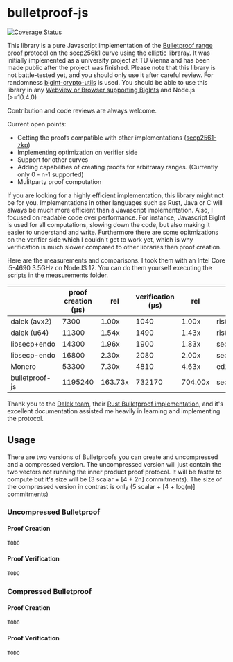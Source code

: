 # bulletproof-js

[![Coverage Status](https://coveralls.io/repos/github/jafalter/bulletproof-js/badge.svg?branch=jafalter-patch-1)](https://coveralls.io/github/jafalter/bulletproof-js?branch=jafalter-patch-1)

This library is a pure Javascript implementation of the [Bulletproof range proof](https://eprint.iacr.org/2017/1066.pdf) protocol on the 
secp256k1 curve using the [elliptic](https://www.npmjs.com/package/elliptic) libraray.
It was initially implemented as a university project at TU Vienna and has been made public after the project was finished.
Please note that this library is not battle-tested yet, and you should only use it after careful review.
For randomness [bigint-crypto-utils](bigint-crypto-utils) is used. You should be able to use this
library in any [Webview or Browser supporting BigInts](https://developer.mozilla.org/en-US/docs/Web/JavaScript/Reference/Global_Objects/BigInt#Browser_compatibility) and Node.js (>=10.4.0) 

Contribution and code reviews are always welcome.  

Current open points:
* Getting the proofs compatible with other
 implementations ([secp2561-zkp](https://github.com/mimblewimble/secp256k1-zkp/blob/master/libsecp256k1.pc.in))
* Implementing optimization on verifier side
* Support for other curves
* Adding capabilities of creating proofs for arbitraray ranges. (Currently only 0 - n-1 supported)
* Mulitparty proof computation

If you are looking for a highly efficient implementation, this library might not be for you. 
Implementations in other languages such as Rust, Java or C will always be much more efficient than a Javascript implementation. 
Also, I focused on readable code over performance. For instance, Javascript BigInt is used for all computations, 
slowing down the code, but also making it easier to understand and write. Furthermore there are some opitmizations on the
verifier side which I couldn't get to work yet, which is why verification is much slower compared to other
libraries then proof creation.

Here are the measurements and comparisons. I took them with an Intel Core i5-4690 3.5GHz on NodeJS 12. You can do them yourself executing the scripts
in the measurements folder.

|                | proof creation (μs) | rel     | verification (μs) | rel     | curve        |
|----------------|---------------------|---------|-------------------|---------|--------------|
| dalek (avx2)   | 7300                | 1.00x   | 1040              | 1.00x   | ristretto255 |
| dalek (u64)    | 11300               | 1.54x   | 1490              | 1.43x   | ristretto255 |
| libsecp+endo   | 14300               | 1.96x   | 1900              | 1.83x   | secp256k1    |
| libsecp-endo   | 16800               | 2.30x   | 2080              | 2.00x   | secp256k1    |
| Monero         | 53300               | 7.30x   | 4810              | 4.63x   | ed25519      |
| bulletproof-js | 1195240             | 163.73x | 732170            | 704.00x | secp256k1    |

Thank you to the [Dalek team](https://dalek.rs/), their [Rust Bulletproof implementation](https://doc-internal.dalek.rs/bulletproofs/notes/range_proof/index.html), and it's excellent documentation assisted me heavily in learning and implementing the protocol.

## Usage

There are two versions of Bulletproofs you can create and uncompressed and a compressed version.
The uncompressed version will just contain the two vectors not running the inner product proof protocol.
It will be faster to compute but it's size will be (3 scalar + [4 + 2n] commitments).
The size of the compressed version in contrast is only (5 scalar + [4 + log(n)] commitments)

### Uncompressed Bulletproof
#### Proof Creation
```javascript
TODO
```
#### Proof Verification
```javascript
TODO
```

### Compressed Bulletproof
#### Proof Creation
```javascript
TODO
```

#### Proof Verification
```javascript
TODO
```

